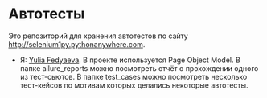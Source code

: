 # Автотесты
Это репозиторий для хранения автотестов по сайту http://selenium1py.pythonanywhere.com.
* Я: [Yulia Fedyaeva](https://vk.com/spudnik).
В проекте используется Page Object Model.
В папке allure_reports можно посмотреть отчёт о прохождении одного из тест-сьютов.
В папке test_cases можно посмотреть несколько тест-кейсов по мотивам которых делались некоторые автотесты.


